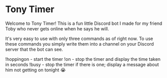 # Tony Timer


Welcome to Tony Timer! This is a fun little Discord bot I made for my friend Toby who never gets online when he says he will.

It's very easy to use with only three commands as of right now. To use these commands you simply write them into a channel on your Discord server that the bot can see.

!hoppingon - start the timer
!on - stop the timer and display the time taken in seconds
!busy - stop the timer if there is one; display a message about him not getting on tonight 😭